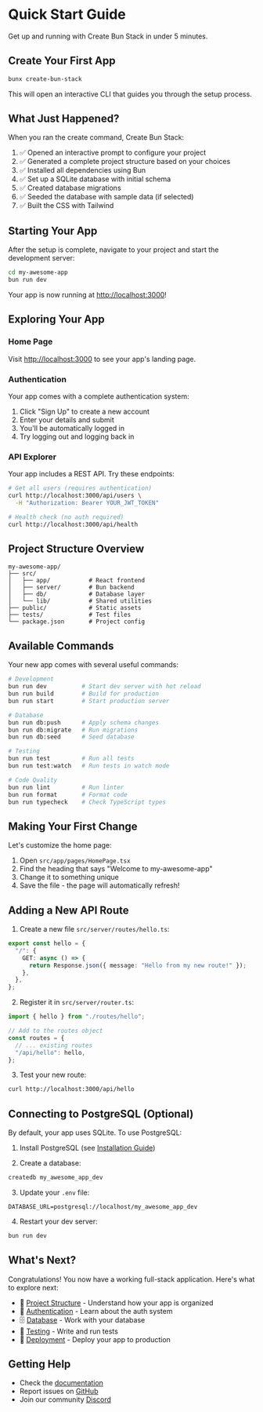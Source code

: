 # Quick Start Guide

Get up and running with Create Bun Stack in under 5 minutes.

## Create Your First App

```bash
bunx create-bun-stack
```

This will open an interactive CLI that guides you through the setup process.

## What Just Happened?

When you ran the create command, Create Bun Stack:

1. ✅ Opened an interactive prompt to configure your project
2. ✅ Generated a complete project structure based on your choices
3. ✅ Installed all dependencies using Bun
4. ✅ Set up a SQLite database with initial schema
5. ✅ Created database migrations
6. ✅ Seeded the database with sample data (if selected)
7. ✅ Built the CSS with Tailwind

## Starting Your App

After the setup is complete, navigate to your project and start the development server:

```bash
cd my-awesome-app
bun run dev
```

Your app is now running at [http://localhost:3000](http://localhost:3000)!

## Exploring Your App

### Home Page
Visit [http://localhost:3000](http://localhost:3000) to see your app's landing page.

### Authentication
Your app comes with a complete authentication system:

1. Click "Sign Up" to create a new account
2. Enter your details and submit
3. You'll be automatically logged in
4. Try logging out and logging back in

### API Explorer
Your app includes a REST API. Try these endpoints:

```bash
# Get all users (requires authentication)
curl http://localhost:3000/api/users \
  -H "Authorization: Bearer YOUR_JWT_TOKEN"

# Health check (no auth required)
curl http://localhost:3000/api/health
```

## Project Structure Overview

```
my-awesome-app/
├── src/
│   ├── app/           # React frontend
│   ├── server/        # Bun backend
│   ├── db/            # Database layer
│   └── lib/           # Shared utilities
├── public/            # Static assets
├── tests/             # Test files
└── package.json       # Project config
```

## Available Commands

Your new app comes with several useful commands:

```bash
# Development
bun run dev          # Start dev server with hot reload
bun run build        # Build for production
bun run start        # Start production server

# Database
bun run db:push      # Apply schema changes
bun run db:migrate   # Run migrations
bun run db:seed      # Seed database

# Testing
bun run test         # Run all tests
bun run test:watch   # Run tests in watch mode

# Code Quality
bun run lint         # Run linter
bun run format       # Format code
bun run typecheck    # Check TypeScript types
```

## Making Your First Change

Let's customize the home page:

1. Open `src/app/pages/HomePage.tsx`
2. Find the heading that says "Welcome to my-awesome-app"
3. Change it to something unique
4. Save the file - the page will automatically refresh!

## Adding a New API Route

1. Create a new file `src/server/routes/hello.ts`:

```typescript
export const hello = {
  "/": {
    GET: async () => {
      return Response.json({ message: "Hello from my new route!" });
    },
  },
};
```

2. Register it in `src/server/router.ts`:

```typescript
import { hello } from "./routes/hello";

// Add to the routes object
const routes = {
  // ... existing routes
  "/api/hello": hello,
};
```

3. Test your new route:

```bash
curl http://localhost:3000/api/hello
```

## Connecting to PostgreSQL (Optional)

By default, your app uses SQLite. To use PostgreSQL:

1. Install PostgreSQL (see [Installation Guide](/docs/getting-started/installation))

2. Create a database:
```bash
createdb my_awesome_app_dev
```

3. Update your `.env` file:
```env
DATABASE_URL=postgresql://localhost/my_awesome_app_dev
```

4. Restart your dev server:
```bash
bun run dev
```

## What's Next?

Congratulations! You now have a working full-stack application. Here's what to explore next:

- 📖 [Project Structure](/docs/guide/project-structure) - Understand how your app is organized
- 🔐 [Authentication](/docs/features/authentication) - Learn about the auth system
- 🗄️ [Database](/docs/features/database) - Work with your database
- 🧪 [Testing](/docs/guide/testing) - Write and run tests
- 🚀 [Deployment](/docs/guide/deployment) - Deploy your app to production

## Getting Help

- Check the [documentation](/docs)
- Report issues on [GitHub](https://github.com/your-repo/create-bun-stack)
- Join our community [Discord](https://discord.gg/your-invite)